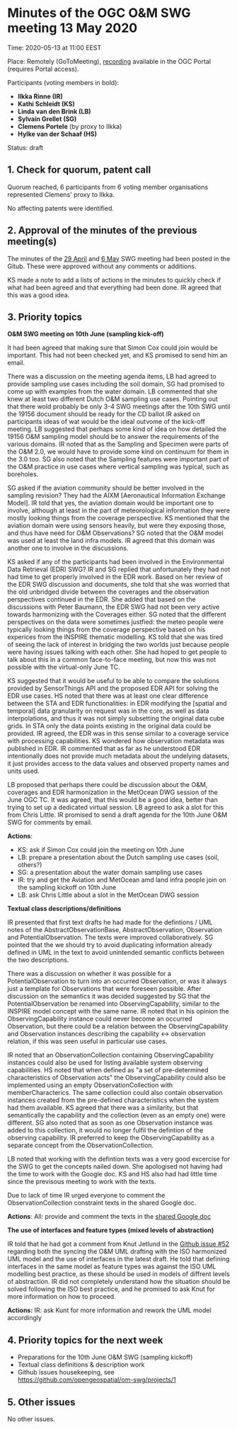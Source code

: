 # Minutes of the OGC O&M SWG meeting 13 May 2020

Time: 2020-05-13 at 11:00 EEST

Place: Remotely (GoToMeeting), [recording](https://portal.ogc.org/files/?artifact_id=93303) available in the OGC Portal (requires Portal access).

Participants (voting members in bold):

* **Ilkka Rinne (IR)**
* **Kathi Schleidt (KS)**
* **Linda van den Brink (LB)**
* **Sylvain Grellet (SG)** 
* **Clemens Portele** (by proxy to Ilkka)
* **Hylke van der Schaaf (HS)** 

Status: draft

## 1. Check for quorum, patent call
Quorum reached, 6 participants from 6 voting member organisations represented Clemens' proxy to Ilkka.

No affecting patents were identified.

## 2. Approval of the minutes of the previous meeting(s)
The minutes of the [29 April](https://github.com/opengeospatial/om-swg/blob/master/meetings/2020-04-29_om-swg_minutes.md) and [6 May](https://github.com/opengeospatial/om-swg/blob/master/meetings/2020-05-06_om-swg_minutes.md) SWG meeting had been posted in the Gitub. These were approved without any comments or additions.

KS made a note to add a lists of actions in the minutes to quickly check if what had been agreed and that everything had been done. IR agreed that this was a good idea.

## 3. Priority topics

**O&M SWG meeting on 10th June (sampling kick-off)**

It had been agreed that making sure that Simon Cox could join would be important. This had not been checked yet, and KS promised to send him an email.

There was a discussion on the meeting agenda items, LB had agreed to provide sampling use cases including the soil domain, SG had promised to come up with examples from the water domain. LB commented that she knew at least two different Dutch O&M sampling use cases. Pointing out that there wold probably be only 3-4 SWG meetings after the 10th SWG until the 19156 document should be ready for the CD ballot IR asked on participants ideas of wat would be the ideal outvome of the kick-off meeting. LB suggested that perhaps some kind of idea on how detailed the 19156 O&M sampling model should be to answer the requirements of the various domains. IR noted that as the Sampling and Specimen were parts of the O&M 2.0, we would have to provide some kind on continuum for them in the 3.0 too. SG also noted that the Sampling features were important part of the O&M practice in use cases where vertical sampling was typical, such as boreholes.

SG asked if the aviation community should be better involved in the sampling revision? They had the AIXM [Aeronautical Information Exchange Model]. IR told that yes, the aviation domain would be important one to involve, although at least in the part of meteorological information they were mostly looking things from the coverage perspective. KS mentioned that the aviation domain were using sensors heavily, but were they exposing those, and thus have need for O&M Observations? SG noted that the O&M model was used at least the land infra models. IR agreed that this domain was another one to involve in the discussions.

KS asked if any of the participants had been involved in the Environmental Data Retrieval (EDR) SWG? IR and SG replied that unfortunately they had not had time to get properly involved in the EDR work. Based on her review of the EDR SWG discussion and documents, she told that she was worried that the old unbridged divide between the coverages and the observation perspectives continued in the EDR. She added that based on the discussions with Peter Baumann, the EDR SWG had not been very active towards harmonizing with the Coverages either. SG noted that the different perspectives on the data were sometimes justfied: the meteo people were typically looking things from the coverage perspective based on his experices from the INSPIRE thematic modelling. KS told that she was tired of seeing the lack of interest in bridging the two worlds just because people were having issues talking with each other. She had hoped to get people to talk about this in a common face-to-face meeting, but now this was not possible with the virtual-only June TC.

KS suggested that it would be useful to be able to compare the solutions provided by SensorThings API and the proposed EDR API for solving the EDR use cases. HS noted that there was at least one clear difference between the STA and EDR functionalities: in EDR modifying the [spatial and temporal] data granularity on request was in the core, as well as data interpolations, and thus it was not simply subsetting the original data cube grids. In STA only the data points existing in the original data could be provided. IR agreed, the EDR was in this sense similar to a coverage service with processing capabilities. KS wondered how observation metadata was published in EDR. IR commented that as far as he understood EDR intentionally does not provide much metadata about the undelying datasets, it just provides access to the data values and observed property names and units used.

LB proposed that perhaps there could be discussion about the O&M, coverages and EDR harmonization in the MetOcean DWG session of the June OGC TC. It was agreed, that this would be a good idea, better than trying to set up a dedicated virtual session. LB agreed to ask a slot for this from Chris Little. IR promised to send a draft agenda for the 10th June O&M SWG for comments by email.

**Actions**:

* KS: ask if Simon Cox could join the meeting on 10th June
* LB: prepare a presentation about the Dutch sampling use cases (soil, others?)
* SG: a presentation about the water domain sampling use cases
* IR: try and get the Aviation and MetOcean amd land infra people join on the sampling kickoff on 10th June
* LB: ask Chris Little about a slot in the MetOcean DWG session 

**Textual class descriptions/definitions**

IR presented that first text drafts he had made for the defintions / UML notes of the AbstractObservationBase, AbstractObservation, Observation and PotentialObservation. The texts were improved collaboratively. SG pointed that the we should try to avoid duplicating information already defined in UML in the text to avoid unintended semantic conflicts between the two descriptions.

There was a discussion on whether it was possible for a PotentialObservation to turn into an occurred Observation, or was it always just a template for Observations that were foreseen possible. After discussion on the semantics it was decided suggested by SG that the PotentialObservation be renamed into ObservingCapability, similar to the INSPIRE model concept with the same name. IR noted that in his opinion the ObservingCapability instance could never become an occurred Observation, but there could be a relation between the ObservingCapability and Observation instances describing the capability <-> observation relation, if this was seen useful in particular use cases. 

IR noted that an ObservationCollection containing ObservingCapability instances could also be used for listing available system observing capabilities. HS noted that when defined as "a set of pre-determined characteristics of Observation acts" the ObservingCapability could also be implemented using an empty ObservationCollection with memberCharacterics. The same collection could also contain observation instances created from the pre-defined characteristics when the system had them available. KS agreed that there was a similarity, but that semantically the capability and the collection (even as an empty one) were different. SG also noted that as soon as one Observation instance was added to this collection, it would no longer fulfil the defintion of the observing capability. IR preferred to keep the ObservingCapability as a separate concept from the ObservationCollection.

LB noted that working with the defintion texts was a very good excercise for the SWG to get the concepts nailed down. She apologised not having had the time to work with the Google doc. KS and HS also had had little time since the previsous meeting to work with the texts.

Due to lack of time IR urged everyone to comment the ObservationCollection constraint texts in the shared Google doc.

**Actions**: All: provide and comment the texts in the [shared Google doc](https://docs.google.com/document/d/1rbtyRuJV56qZfo_YOhcNYi-VQ9Giyt7A-9vuuo01qLI/edit?usp=sharing)


**The use of interfaces and feature types (mixed levels of abstraction)**

IR told that he had got a comment from Knut Jetlund in the [Github issue #52](https://github.com/opengeospatial/om-swg/issues/52#issuecomment-627198143) regarding both the syncing the O&M UML drafting with the ISO harmonized UML model and the use of interfaces in the latest draft. He told that defining interfaces in the same model as feature types was against the ISO UML modelling best practice, as these should be used in models of diffrent levels of abstraction. IR did not completely understand how the situation should be solved following the ISO best practice, and he promised to ask Knut for more information on how to proceed. 

**Actions:** IR: ask Kunt for more information and rework the UML model accordingly

## 4. Priority topics for the next week

* Preparations for the 10th June O&M SWG (sampling kickoff)
* Textual class definitions & description work
* Github issues housekeeping, see https://github.com/opengeospatial/om-swg/projects/1

## 5. Other issues

No other issues.

